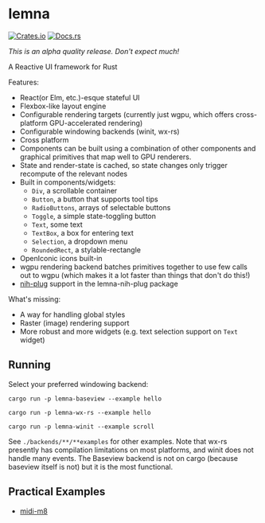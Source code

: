 # lemna

[![Crates.io](https://img.shields.io/crates/v/lemna)](https://crates.io/crates/lemna)
[![Docs.rs](https://docs.rs/lemna/badge.svg)](https://docs.rs/lemna)

*This is an alpha quality release. Don't expect much!*

A Reactive UI framework for Rust

Features:
- React(or Elm, etc.)-esque stateful UI
- Flexbox-like layout engine
- Configurable rendering targets (currently just wgpu, which offers cross-platform GPU-accelerated rendering)
- Configurable windowing backends (winit, wx-rs)
- Cross platform
- Components can be built using a combination of other components and graphical primitives that map well to GPU renderers.
- State and render-state is cached, so state changes only trigger recompute of the relevant nodes
- Built in components/widgets:
  - `Div`, a scrollable container
  - `Button`, a button that supports tool tips
  - `RadioButtons`, arrays of selectable buttons
  - `Toggle`, a simple state-toggling button
  - `Text`, some text
  - `TextBox`, a box for entering text
  - `Selection`, a dropdown menu
  - `RoundedRect`, a stylable-rectangle
- OpenIconic icons built-in
- wgpu rendering backend batches primitives together to use few calls out to wgpu (which makes it a lot faster than things that don't do this!)
- [nih-plug](https://github.com/robbert-vdh/nih-plug) support in the lemna-nih-plug package

What's missing:
- A way for handling global styles
- Raster (image) rendering support
- More robust and more widgets (e.g. text selection support on `Text` widget)


## Running
Select your preferred windowing backend:
```
cargo run -p lemna-baseview --example hello
```

```
cargo run -p lemna-wx-rs --example hello
```

```
cargo run -p lemna-winit --example scroll
```

See `./backends/**/**examples` for other examples. Note that wx-rs presently has compilation limitations on most platforms, and winit does not handle many events. The Baseview backend is not on cargo (because baseview itself is not) but it is the most functional.

## Practical Examples
- [midi-m8](https://github.com/AlexCharlton/midi-m8/tree/master/plugin)
